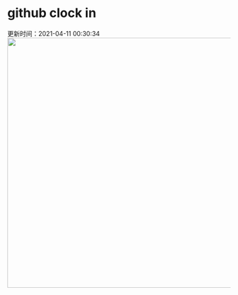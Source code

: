 # github clock in
更新时间：2021-04-11 00:30:34
 <img style="-webkit-user-select: none;margin: auto;cursor: zoom-in;" src="https://cn.bing.com/th?id=OHR.YoshinoyamaSpring_ZH-CN5545606722_1920x1080.jpg&rf=LaDigue_1920x1080.jpg&pid=hp" width="1004" height="564"> 